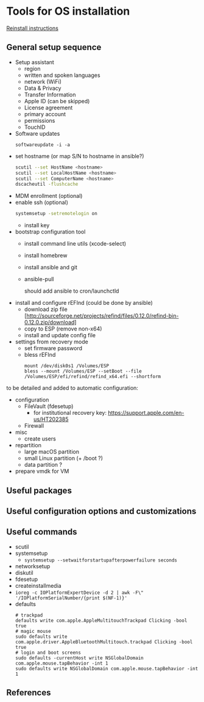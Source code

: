 # Tools for OS installation

[Reinstall instructions](reinstall.md)

## General setup sequence

- Setup assistant
  - region
  - written and spoken languages
  - network (WiFi)
  - Data & Privacy
  - Transfer Information
  - Apple ID (can be skipped)
  - License agreement
  - primary account
  - permissions
  - TouchID
- Software updates
  ```
  softwareupdate -i -a
  ```
- set hostname (or map S/N to hostname in ansible?)
  ```bash
  scutil --set HostName <hostname>
  scutil --set LocalHostName <hostname>
  scutil --set ComputerName <hostname>
  dscacheutil -flushcache
  ```
- MDM enrollment (optional)
- enable ssh (optional)
  ```bash
  systemsetup -setremotelogin on
  ```
  - install key
- bootstrap configuration tool
  - install command line utils (xcode-select)
  - install homebrew
  - install ansible and git
  - ansible-pull

    should add ansible to cron/launchctld
- install and configure rEFInd (could be done by ansible)
  - download zip file [http://sourceforge.net/projects/refind/files/0.12.0/refind-bin-0.12.0.zip/download]
  - copy to ESP (remove non-x64)
  - install and update config file
- settings from recovery mode
  - set firmware password
  - bless rEFInd
    ```
    mount /dev/disk0s1 /Volumes/ESP
    bless --mount /Volumes/ESP --setBoot --file /Volumes/ESP/efi/refind/refind_x64.efi --shortform
    ```

to be detailed and added to automatic configuration:
- configuration
  - FileVault (fdesetup)
    - for institutional recovery key: https://support.apple.com/en-us/HT202385
  - Firewall
- misc
  - create users
- repartition
  - large macOS partition
  - small Linux partition (+ /boot ?)
  - data partition ?
- prepare vmdk for VM

## Useful packages

## Useful configuration options and customizations

## Useful commands

- scutil
- systemsetup
  - `systemsetup --setwaitforstartupafterpowerfailure seconds`
- networksetup
- diskutil
- fdesetup
- createinstallmedia
- `ioreg -c IOPlatformExpertDevice -d 2 | awk -F\" '/IOPlatformSerialNumber/{print $(NF-1)}'`
- defaults
  ```
  # trackpad
  defaults write com.apple.AppleMultitouchTrackpad Clicking -bool true
  # magic mouse
  sudo defaults write com.apple.driver.AppleBluetoothMultitouch.trackpad Clicking -bool true
  # login and boot screens
  sudo defaults -currentHost write NSGlobalDomain com.apple.mouse.tapBehavior -int 1
  sudo defaults write NSGlobalDomain com.apple.mouse.tapBehavior -int 1
  ```

## References
